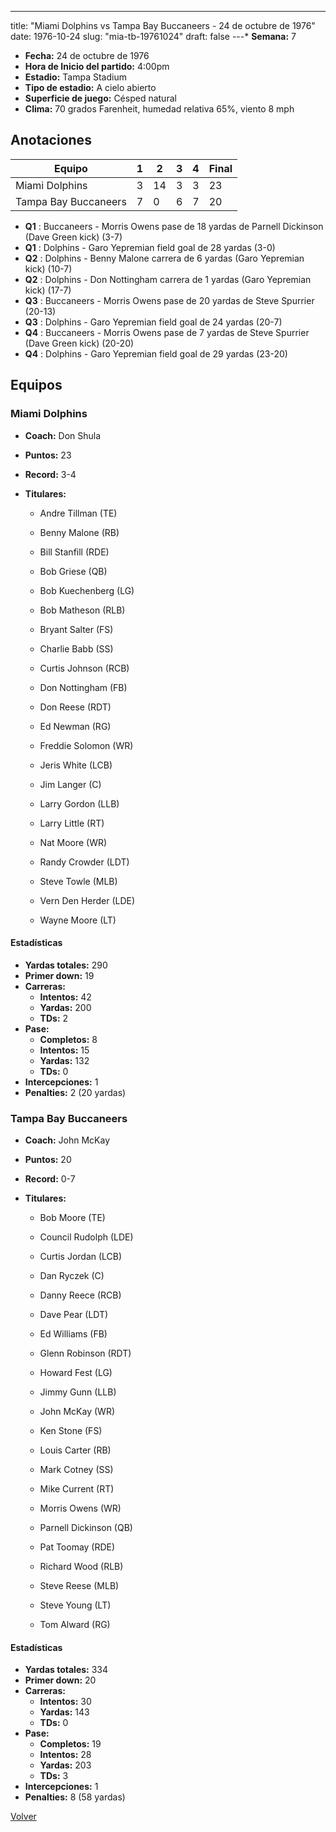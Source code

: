 ---
title: "Miami Dolphins vs Tampa Bay Buccaneers - 24 de octubre de 1976"
date: 1976-10-24
slug: "mia-tb-19761024"
draft: false
---* **Semana:** 7
* **Fecha:** 24 de octubre de 1976
* **Hora de Inicio del partido:** 4:00pm
* **Estadio:** Tampa Stadium
* **Tipo de estadio:** A cielo abierto
* **Superficie de juego:** Césped natural
* **Clima:** 70 grados Farenheit, humedad relativa 65%, viento 8 mph




## Anotaciones
| Equipo | 1 | 2 | 3 | 4 | Final |
|--------|---|---|---|---|-------|
| Miami Dolphins  | 3 | 14 | 3 | 3  | 23 |
| Tampa Bay Buccaneers  | 7 | 0 | 6 | 7  | 20 |
* **Q1** : Buccaneers - Morris Owens pase de 18 yardas de Parnell Dickinson (Dave Green kick) (3-7)
* **Q1** : Dolphins - Garo Yepremian field goal de 28 yardas (3-0)
* **Q2** : Dolphins - Benny Malone carrera de 6 yardas (Garo Yepremian kick) (10-7)
* **Q2** : Dolphins - Don Nottingham carrera de 1 yardas (Garo Yepremian kick) (17-7)
* **Q3** : Buccaneers - Morris Owens pase de 20 yardas de Steve Spurrier (20-13)
* **Q3** : Dolphins - Garo Yepremian field goal de 24 yardas (20-7)
* **Q4** : Buccaneers - Morris Owens pase de 7 yardas de Steve Spurrier (Dave Green kick) (20-20)
* **Q4** : Dolphins - Garo Yepremian field goal de 29 yardas (23-20)


## Equipos


### Miami Dolphins
* **Coach:** Don Shula
* **Puntos:** 23
* **Record:** 3-4
* **Titulares:** 

  * Andre Tillman (TE) 

  * Benny Malone (RB) 

  * Bill Stanfill (RDE) 

  * Bob Griese (QB) 

  * Bob Kuechenberg (LG) 

  * Bob Matheson (RLB) 

  * Bryant Salter (FS) 

  * Charlie Babb (SS) 

  * Curtis Johnson (RCB) 

  * Don Nottingham (FB) 

  * Don Reese (RDT) 

  * Ed Newman (RG) 

  * Freddie Solomon (WR) 

  * Jeris White (LCB) 

  * Jim Langer (C) 

  * Larry Gordon (LLB) 

  * Larry Little (RT) 

  * Nat Moore (WR) 

  * Randy Crowder (LDT) 

  * Steve Towle (MLB) 

  * Vern Den Herder (LDE) 

  * Wayne Moore (LT) 

#### Estadísticas
* **Yardas totales:** 290
* **Primer down:** 19
* **Carreras:**
  * **Intentos:** 42
  * **Yardas:** 200
  * **TDs:** 2
* **Pase:**
  * **Completos:** 8
  * **Intentos:** 15
  * **Yardas:** 132
  * **TDs:** 0
* **Intercepciones:** 1
* **Penalties:** 2 (20 yardas)

### Tampa Bay Buccaneers
* **Coach:** John McKay
* **Puntos:** 20
* **Record:** 0-7
* **Titulares:** 

  * Bob Moore (TE) 

  * Council Rudolph (LDE) 

  * Curtis Jordan (LCB) 

  * Dan Ryczek (C) 

  * Danny Reece (RCB) 

  * Dave Pear (LDT) 

  * Ed Williams (FB) 

  * Glenn Robinson (RDT) 

  * Howard Fest (LG) 

  * Jimmy Gunn (LLB) 

  * John McKay (WR) 

  * Ken Stone (FS) 

  * Louis Carter (RB) 

  * Mark Cotney (SS) 

  * Mike Current (RT) 

  * Morris Owens (WR) 

  * Parnell Dickinson (QB) 

  * Pat Toomay (RDE) 

  * Richard Wood (RLB) 

  * Steve Reese (MLB) 

  * Steve Young (LT) 

  * Tom Alward (RG) 

#### Estadísticas
* **Yardas totales:** 334
* **Primer down:** 20
* **Carreras:**
  * **Intentos:** 30
  * **Yardas:** 143
  * **TDs:** 0
* **Pase:**
  * **Completos:** 19
  * **Intentos:** 28
  * **Yardas:** 203
  * **TDs:** 3
* **Intercepciones:** 1
* **Penalties:** 8 (58 yardas)


[Volver](/historia/1976)
